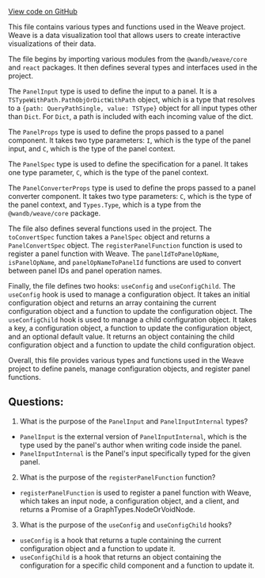 [View code on GitHub](https://github.com/wandb/weave/weave-js/src/components/Panel2/panel.ts)

This file contains various types and functions used in the Weave project. Weave is a data visualization tool that allows users to create interactive visualizations of their data. 

The file begins by importing various modules from the `@wandb/weave/core` and `react` packages. It then defines several types and interfaces used in the project. 

The `PanelInput` type is used to define the input to a panel. It is a `TSTypeWithPath.PathObjOrDictWithPath` object, which is a type that resolves to a `{path: QueryPathSingle, value: TSType}` object for all input types other than `Dict`. For `Dict`, a path is included with each incoming value of the dict. 

The `PanelProps` type is used to define the props passed to a panel component. It takes two type parameters: `I`, which is the type of the panel input, and `C`, which is the type of the panel context. 

The `PanelSpec` type is used to define the specification for a panel. It takes one type parameter, `C`, which is the type of the panel context. 

The `PanelConverterProps` type is used to define the props passed to a panel converter component. It takes two type parameters: `C`, which is the type of the panel context, and `Types.Type`, which is a type from the `@wandb/weave/core` package. 

The file also defines several functions used in the project. The `toConvertSpec` function takes a `PanelSpec` object and returns a `PanelConvertSpec` object. The `registerPanelFunction` function is used to register a panel function with Weave. The `panelIdToPanelOpName`, `isPanelOpName`, and `panelOpNameToPanelId` functions are used to convert between panel IDs and panel operation names. 

Finally, the file defines two hooks: `useConfig` and `useConfigChild`. The `useConfig` hook is used to manage a configuration object. It takes an initial configuration object and returns an array containing the current configuration object and a function to update the configuration object. The `useConfigChild` hook is used to manage a child configuration object. It takes a key, a configuration object, a function to update the configuration object, and an optional default value. It returns an object containing the child configuration object and a function to update the child configuration object. 

Overall, this file provides various types and functions used in the Weave project to define panels, manage configuration objects, and register panel functions.
## Questions: 
 1. What is the purpose of the `PanelInput` and `PanelInputInternal` types?
- `PanelInput` is the external version of `PanelInputInternal`, which is the type used by the panel's author when writing code inside the panel.
- `PanelInputInternal` is the Panel's input specifically typed for the given panel.

2. What is the purpose of the `registerPanelFunction` function?
- `registerPanelFunction` is used to register a panel function with Weave, which takes an input node, a configuration object, and a client, and returns a Promise of a GraphTypes.NodeOrVoidNode.

3. What is the purpose of the `useConfig` and `useConfigChild` hooks?
- `useConfig` is a hook that returns a tuple containing the current configuration object and a function to update it.
- `useConfigChild` is a hook that returns an object containing the configuration for a specific child component and a function to update it.